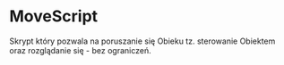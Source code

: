 # MoveScript
Skrypt który pozwala na poruszanie się Obieku tz. sterowanie Obiektem oraz rozglądanie się - bez ograniczeń.

